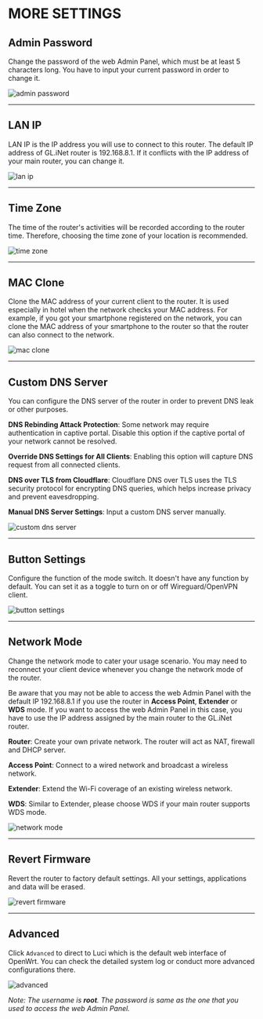 # MORE SETTINGS



## Admin Password

Change the password of the web Admin Panel, which must be at least 5 characters long. You have to input your current password in order to change it.

![admin password](https://static.gl-inet.com/docs/en/3/setup/slate/more_settings/admin_password.jpg)



---

## LAN IP

LAN IP is the IP address you will use to connect to this router. The default IP address of GL.iNet router is 192.168.8.1. If it conflicts with the IP address of your main router, you can change it.

![lan ip](https://static.gl-inet.com/docs/en/3/setup/slate/more_settings/lan_ip.jpg)



---

## Time Zone

The time of the router's activities will be recorded according to the router time. Therefore, choosing the time zone of your location is recommended.

![time zone](https://static.gl-inet.com/docs/en/3/setup/slate/more_settings/time_zone.jpg)



---

## MAC Clone

Clone the MAC address of your current client to the router. It is used especially in hotel when the network checks your MAC address. For example, if you got your smartphone registered on the network, you can clone the MAC address of your smartphone to the router so that the router can also connect to the network.

![mac clone](https://static.gl-inet.com/docs/en/3/setup/slate/more_settings/mac_clone.jpg)



---

## Custom DNS Server

You can configure the DNS server of the router in order to prevent DNS leak or other purposes.

**DNS Rebinding Attack Protection**: Some network may require authentication in captive portal. Disable this option if the captive portal of your network cannot be resolved.

**Override DNS Settings for All Clients**: Enabling this option will capture DNS request from all connected clients.

**DNS over TLS from Cloudflare**: Cloudflare DNS over TLS uses the TLS security protocol for encrypting DNS queries, which helps increase privacy and prevent eavesdropping.

**Manual DNS Server Settings**: Input a custom DNS server manually.

![custom dns server](https://static.gl-inet.com/docs/en/3/setup/slate/more_settings/custom_dns_server.jpg)



---

## Button Settings

Configure the function of the mode switch. It doesn't have any function by default. You can set it as a toggle to turn on or off Wireguard/OpenVPN client.

![button settings](https://static.gl-inet.com/docs/en/3/setup/slate/more_settings/button_settings.jpg)



---

## Network Mode

Change the network mode to cater your usage scenario. You may need to reconnect your client device whenever you change the network mode of the router.

Be aware that you may not be able to access the web Admin Panel with the default IP 192.168.8.1 if you use the router in **Access Point**, **Extender** or **WDS** mode. If you want to access the web Admin Panel in this case, you have to use the IP address assigned by the main router to the GL.iNet router.

**Router**: Create your own private network. The router will act as NAT, firewall and DHCP server.

**Access Point**: Connect  to a wired network and broadcast a wireless network.

**Extender**: Extend the Wi-Fi coverage of an existing wireless network.

**WDS**: Similar to Extender, please choose WDS if your main router supports WDS mode.

![network mode](https://static.gl-inet.com/docs/en/3/setup/slate/more_settings/network_mode.jpg)



---

## Revert Firmware

Revert the router to factory default settings. All your settings, applications and data will be erased.

![revert firmware](https://static.gl-inet.com/docs/en/3/setup/slate/more_settings/revert_firmware.jpg)



---

## Advanced

Click `Advanced` to direct to Luci which is the default web interface of OpenWrt. You can check the detailed system log or conduct more advanced configurations there.

![advanced](https://static.gl-inet.com/docs/en/3/setup/slate/more_settings/advanced.jpg)

*Note: The username is **root**. The password is same as the one that you used to access the web Admin Panel.*